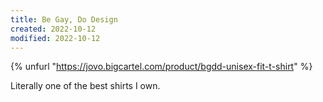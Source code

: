 ```yaml
---
title: Be Gay, Do Design
created: 2022-10-12
modified: 2022-10-12
---
```


{% unfurl "https://jovo.bigcartel.com/product/bgdd-unisex-fit-t-shirt" %}

Literally one of the best shirts I own.
